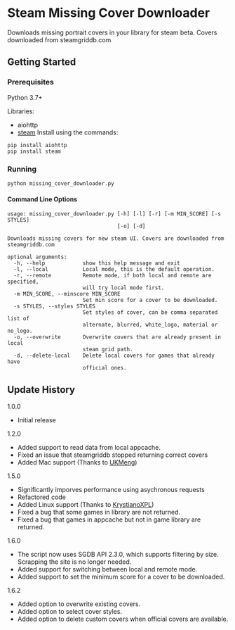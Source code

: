 # Steam Missing Cover Downloader

Downloads missing portrait covers in your library for steam beta.
Covers downloaded from steamgriddb.com

## Getting Started

### Prerequisites

Python 3.7+

Libraries:

* aiohttp
* [steam](https://github.com/ValvePython/steam)
Install using the commands:
```
pip install aiohttp
pip install steam
```

### Running

```
python missing_cover_downloader.py
```

#### Command Line Options
```
usage: missing_cover_downloader.py [-h] [-l] [-r] [-m MIN_SCORE] [-s STYLES]
                                   [-o] [-d]

Downloads missing covers for new steam UI. Covers are downloaded from
steamgriddb.com

optional arguments:
  -h, --help            show this help message and exit
  -l, --local           Local mode, this is the default operation.
  -r, --remote          Remote mode, if both local and remote are specified,
                        will try local mode first.
  -m MIN_SCORE, --minscore MIN_SCORE
                        Set min score for a cover to be downloaded.
  -s STYLES, --styles STYLES
                        Set styles of cover, can be comma separated list of
                        alternate, blurred, white_logo, material or no_logo.
  -o, --overwrite       Overwrite covers that are already present in local
                        steam grid path.
  -d, --delete-local    Delete local covers for games that already have
                        official ones.
```

## Update History
1.0.0 
* Initial release

1.2.0
* Added support to read data from local appcache.
* Fixed an issue that steamgriddb stopped returning correct covers
* Added Mac support (Thanks to [UKMeng](https://github.com/UKMeng))

1.5.0
* Significantly imporves performance using asychronous requests
* Refactored code
* Added Linux support (Thanks to [KrystianoXPL](https://github.com/KrystianoXPL))
* Fixed a bug that some games in library are not returned.
* Fixed a bug that games in appcache but not in game library are returned.

1.6.0
* The script now uses SGDB API 2.3.0, which supports filtering by size. Scrapping the site is no longer needed.
* Added support for switching between local and remote mode.
* Added support to set the minimum score for a cover to be downloaded.

1.6.2
* Added option to overwrite existing covers.
* Added option to select cover styles.
* Added option to delete custom covers when official covers are available.
